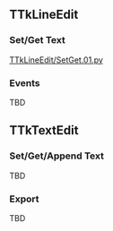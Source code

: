 ## TTkLineEdit
### Set/Get Text
[TTkLineEdit/SetGet.01.py](TTkLineEdit/SetGet.01.py)
### Events
TBD
## TTkTextEdit
### Set/Get/Append Text
TBD
### Export
TBD